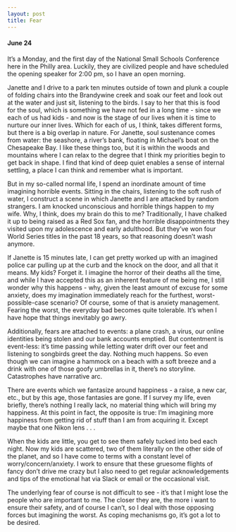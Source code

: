 ```yaml
---
layout: post
title: Fear
---
```

#### June 24

It’s a Monday, and the first day of the National Small Schools Conference here in the Philly area. Luckily, they are civilized people and have scheduled the opening speaker for 2:00 pm, so I have an open morning. 

Janette and I drive to a park ten minutes outside of town and plunk a couple of folding chairs into the Brandywine creek and soak our feet and look out at the water and just sit, listening to the birds. I say to her that this is food for the soul, which is something we have not fed in a long time - since we each of us had kids -  and now is the stage of our lives when it is time to nurture our inner lives. Which for each of us, I think, takes different forms, but there is a big overlap in nature. For Janette, soul sustenance comes from water: the seashore, a river’s bank, floating in Michael’s boat on the Chesapeake Bay. I like these things too, but it is within the woods and mountains where I can relax to the degree that I think my priorities begin to get back in shape. I find that kind of deep quiet enables a sense of internal settling, a place I can think and remember what is important. 

But in my so-called normal life, I spend an inordinate amount of time imagining horrible events. Sitting in the chairs, listening to the soft rush of water, I construct a scene in which Janette and I are attacked by random strangers. I am knocked unconscious and horrible things happen to my wife. Why, I think, does my brain do this to me? Traditionally, I have chalked it up to being raised as a Red Sox fan, and the horrible disappointments they visited upon my adolescence and early adulthood. But they’ve won four World Series titles in the past 18 years, so that reasoning doesn’t wash anymore. 

If Janette is 15 minutes late, I can get pretty worked up with an imagined police car pulling up at the curb and the knock on the door, and all that it means. My kids? Forget it. I imagine the horror of their deaths all the time, and while I have accepted this as an inherent feature of me being me, I still wonder why this happens - why, given the least amount of excuse for some anxiety, does my imagination immediately reach for the furthest, worst-possible-case scenario? Of course, some of that is anxiety management. Fearing the worst, the everyday bad becomes quite tolerable. It’s when I have hope that things inevitably go awry.

Additionally, fears are attached to events: a plane crash, a virus, our online identities being stolen and our bank accounts emptied. But contentment is event-less: it’s time passing while letting water drift over our feet and listening to songbirds greet the day. Nothing much happens. So even though we can imagine a hammock on a beach with a soft breeze and a drink with one of those goofy umbrellas in it, there’s no storyline. Catastrophes have narrative arc. 

There are events which we fantasize around happiness - a raise, a new car, etc., but by this age, those fantasies are gone. If I survey my life, even briefly, there’s nothing I really lack, no material thing which will bring my happiness. At this point in fact, the opposite is true: I’m imagining more happiness from getting rid of stuff than I am from acquiring it. Except maybe that one Nikon lens . . .

When the kids are little, you get to see them safely tucked into bed each night. Now my kids are scattered, two of them literally on the other side of the planet, and so I have come to terms with a constant level of worry/concern/anxiety. I work to ensure that these gruesome flights of fancy don’t  drive me crazy but I also need to get regular acknowledgements and tips of the emotional hat via Slack or email or the occasional visit.  

The underlying fear of course is not difficult to see - it’s that I might lose the people who are important to me. The closer they are, the more i want to ensure their safety, and of course I can’t, so I deal with those opposing forces but imagining the worst. As coping mechanisms go, it’s got a lot to be desired. 
